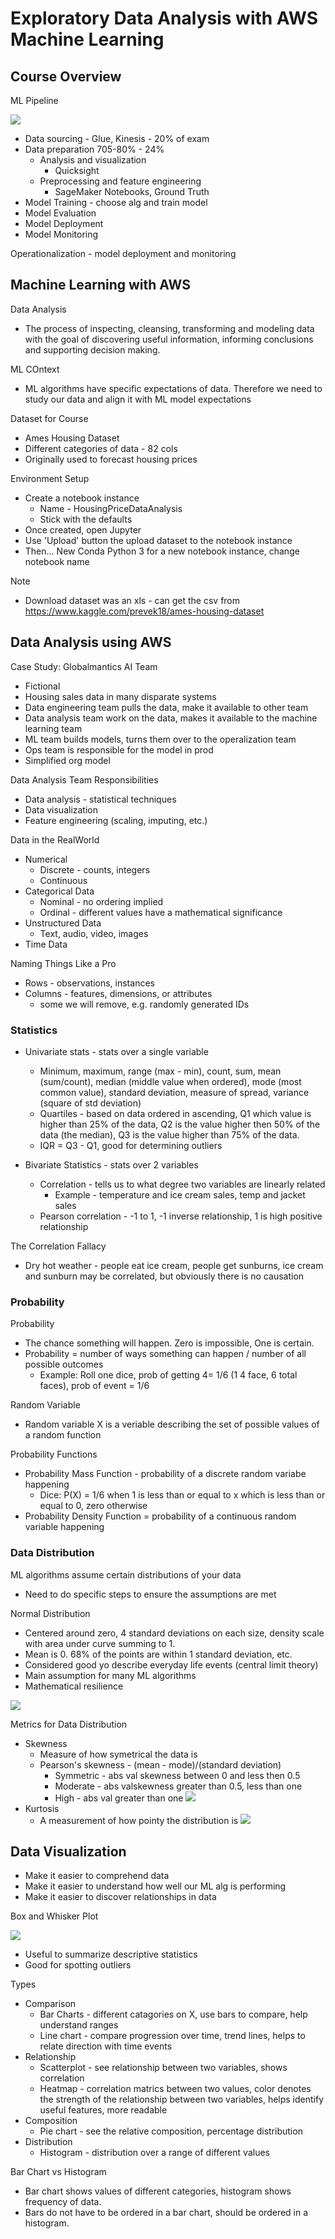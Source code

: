 # Exploratory Data Analysis with AWS Machine Learning

## Course Overview

ML Pipeline

![](./aws-ml-pipeline.png)

* Data sourcing - Glue, Kinesis - 20% of exam
* Data preparation 705-80% - 24% 
    * Analysis and visualization
        * Quicksight
    * Preprocessing and feature engineering
        * SageMaker Notebooks, Ground Truth
* Model Training - choose alg and train model
* Model Evaluation
* Model Deployment
* Model Monitoring

Operationalization - model deployment and monitoring

## Machine Learning with AWS

Data Analysis

* The process of inspecting, cleansing, transforming and modeling data with the goal of discovering useful information, informing conclusions and supporting decision making. 

ML COntext

* ML algorithms have specific expectations of data. Therefore we need to study our data and align it with ML model expectations

Dataset for Course

* Ames Housing Dataset
* Different categories of data - 82 cols
* Originally used to forecast housing prices

Environment Setup

* Create a notebook instance
    * Name - HousingPriceDataAnalysis
    * Stick with the defaults
* Once created, open Jupyter
* Use 'Upload' button the upload dataset to the notebook instance
* Then... New Conda Python 3 for a new notebook instance, change notebook name

Note

* Download dataset was an xls - can get the csv from https://www.kaggle.com/prevek18/ames-housing-dataset


## Data Analysis using AWS

Case Study: Globalmantics AI Team

* Fictional
* Housing sales data in many disparate systems
* Data engineering team pulls the data, make it available to other team
* Data analysis team work on the data, makes it available to the machine learning team
* ML team builds models, turns them over to the operalization team
* Ops team is responsible for the model in prod
* Simplified org model

Data Analysis Team Responsibilities

* Data analysis - statistical techniques
* Data visualization
* Feature engineering (scaling, imputing, etc.)

Data in the RealWorld

* Numerical
    * Discrete - counts, integers
    * Continuous
* Categorical Data
    * Nominal - no ordering implied
    * Ordinal - different values have a mathematical significance
* Unstructured Data
    * Text, audio, video, images
* Time Data

Naming Things Like a Pro

* Rows - observations, instances
* Columns - features, dimensions, or attributes
    * some we will remove, e.g. randomly generated IDs

### Statistics

* Univariate stats - stats over a single variable
    * Minimum, maximum, range (max - min), count, sum, mean (sum/count), median (middle value when ordered), mode (most common value), standard deviation, measure of spread, variance (square of std deviation)
    * Quartiles - based on data ordered in ascending, Q1 which value is higher than 25% of the data, Q2 is the value higher then 50% of the data (the median), Q3 is the value higher than 75% of the data.
    * IQR = Q3 - Q1, good for determining outliers

* Bivariate Statistics - stats over 2 variables
    * Correlation - tells us to what degree two variables are linearly related
        * Example - temperature and ice cream sales, temp and jacket sales
    * Pearson correlation - -1 to 1, -1 inverse relationship, 1 is high positive relationship

The Correlation Fallacy

* Dry hot weather - people eat ice cream, people get sunburns, ice cream and sunburn may be correlated, but obviously there is no causation

### Probability

Probability 

* The chance something will happen. Zero is impossible, One is certain.
* Probability = number of ways something can happen / number of all possible outcomes
    * Example: Roll one dice, prob of getting 4= 1/6 (1 4 face, 6 total faces), prob of event = 1/6

Random Variable

* Random variable X is a veriable describing the set of possible values of a random function

Probability Functions

* Probability Mass Function - probability of a discrete random variabe happening
    * Dice: P(X) = 1/6 when 1 is less than or equal to x which is less than or equal to 0, zero otherwise
* Probability Density Function = probability of a continuous random variable happening

### Data Distribution

ML algorithms assume certain distributions of your data

* Need to do specific steps to ensure the assumptions are met

Normal Distribution

* Centered around zero, 4 standard deviations on each size, density scale with area under curve summing to 1.
* Mean is 0. 68% of the points are within 1 standard deviation, etc.
* Considered good yo describe everyday life events (central limit theory)
* Main assumption for many ML algorithms
* Mathematical resilience

![](./normdist.png)

Metrics for Data Distribution

* Skewness
    * Measure of how symetrical the data is
    * Pearson's skewness - (mean - mode)/(standard deviation)
        * Symmetric - abs val skewness between 0 and less then 0.5
        * Moderate - abs valskewness greater than 0.5, less than one
        * High - abs val greater than one
    ![](./skewness.png)
* Kurtosis
    * A measurement of how pointy the distribution is
    ![](./kurtosis.png)

## Data Visualization

* Make it easier to comprehend data 
* Make it easier to understand how well our ML alg is performing
* Make it easier to discover relationships in data

Box and Whisker Plot

![](./boxandwhisker.png)

* Useful to summarize descriptive statistics
* Good for spotting outliers

Types

* Comparison
    * Bar Charts - different catagories on X, use bars to compare, help understand ranges
    * Line chart - compare progression over time, trend lines, helps to relate direction with time events
* Relationship
    * Scatterplot - see relationship between two variables, shows correlation
    * Heatmap - correlation matrics between two values, color denotes the strength of the relationship between two variables, helps identify useful features, more readable
* Composition
    * Pie chart - see the relative composition, percentage distribution
* Distribution
    * Histogram - distribution over a range of different values

Bar Chart vs Histogram

* Bar chart shows values of different categories, histogram shows frequency of data.
* Bars do not have to be ordered in a bar chart, should be ordered in a histogram.

